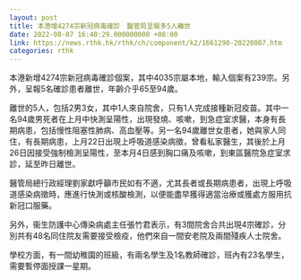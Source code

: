 ```yaml
---
layout: post
title: 本港增4274宗新冠病毒確診　醫管局呈報多5人離世
date: 2022-08-07 16:40:29.000000000 +08:00
link: https://news.rthk.hk/rthk/ch/component/k2/1661290-20220807.htm
categories: rthk
---
```


本港新增4274宗新冠病毒確診個案，其中4035宗屬本地，輸入個案有239宗。另外，呈報5名確診患者離世，年齡介乎65至94歲。

離世的5人，包括2男3女，其中1人來自院舍，只有1人完成接種新冠疫苗。其中一名94歲男死者在上月中快測呈陽性，出現發燒、咳嗽，到急症室求醫，本身有長期病患，包括慢性阻塞性肺病、高血壓等。另一名94歲離世女患者，她與家人同住，有長期病患，上月22日出現上呼吸道感染病徵，曾看私家醫生，其後於上月26日因接受強制檢測呈陽性，至本月4日感到胸口痛及咳嗽，到東區醫院急症室求診，延至昨日離世。

醫管局總行政經理劉家獻呼籲市民如有不適，尤其長者或長期病患者，出現上呼吸道感染病徵時，應進行快測或核酸檢測，以便能盡早獲得適當治療或獲處方服用抗新冠口服藥。

另外，衞生防護中心傳染病處主任張竹君表示，有3間院舍合共出現4宗確診，分別共有48名同住院友需要接受檢疫，他們來自一間安老院及兩間殘疾人士院舍。

學校方面，有一間幼稚園的班級，有兩名學生及1名教師確診，班內有23名學生，需要暫停面授課一星期。
